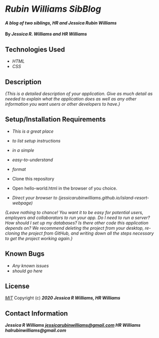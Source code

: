 # _Rubin Williams SibBlog_

#### _A blog of two siblings, HR and Jessica Rubin Williams_

#### By _**Jessica R. Williams and HR Williams**_

## Technologies Used

* _HTML_
* _CSS_

## Description

_{This is a detailed description of your application. Give as much detail as needed to explain what the application does as well as any other information you want users or other developers to have.}_

## Setup/Installation Requirements

* _This is a great place_
* _to list setup instructions_
* _in a simple_
* _easy-to-understand_
* _format_

* Clone this repository
* Open hello-world.html in the browser of you choice.

* _Direct your browser to (jessicarubinwilliams.github.io/island-resort-webpage)_

_{Leave nothing to chance! You want it to be easy for potential users, employers and collaborators to run your app. Do I need to run a server? How should I set up my databases? Is there other code this application depends on? We recommend deleting the project from your desktop, re-cloning the project from GitHub, and writing down all the steps necessary to get the project working again.}_

## Known Bugs

* _Any known issues_
* _should go here_

## License
*[MIT](https://choosealicense.com/licenses/mit/)*
Copyright (c) **_2020 Jessica R Williams, HR Williams_**
## Contact Information
**_Jessica R Williams jessicarubinwilliams@gmail.com HR Williams halrubinwilliams@gmail.com_**
